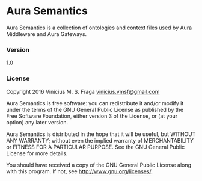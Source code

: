 # Aura Semantics

Aura Semantics is a collection of ontologies and context files used by Aura Middleware and Aura Gateways.

### Version

1.0

### License

Copyright 2016 Vinícius M. S. Fraga vinicius.vmsf@gmail.com

Aura Semantics is free software: you can redistribute it and/or modify it under the terms of the GNU General Public License as published by the Free Software Foundation, either version 3 of the License, or (at your option) any later version.

Aura Semantics is distributed in the hope that it will be useful, but WITHOUT ANY WARRANTY; without even the implied warranty of MERCHANTABILITY or FITNESS FOR A PARTICULAR PURPOSE. See the GNU General Public License for more details.

You should have received a copy of the GNU General Public License along with this program. If not, see <http://www.gnu.org/licenses/>.